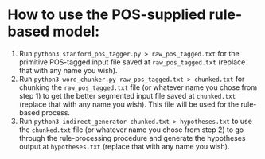 # How to use the POS-supplied rule-based model:

1. Run `python3 stanford_pos_tagger.py > raw_pos_tagged.txt` for the primitive POS-tagged input file saved at `raw_pos_tagged.txt` (replace that with any name you wish).
2. Run `python3 word_chunker.py raw_pos_tagged.txt > chunked.txt` for chunking the `raw_pos_tagged.txt` file (or whatever name you chose from step 1) to get the better segmented input file saved at `chunked.txt` (replace that with any name you wish). This file will be used for the rule-based process.
3. Run `python3 indirect_generator chunked.txt > hypotheses.txt` to use the `chunked.txt` file (or whatever name you chose from step 2) to go through the rule-processing procedure and generate the hypotheses output at `hypotheses.txt` (replace that with any name you wish).